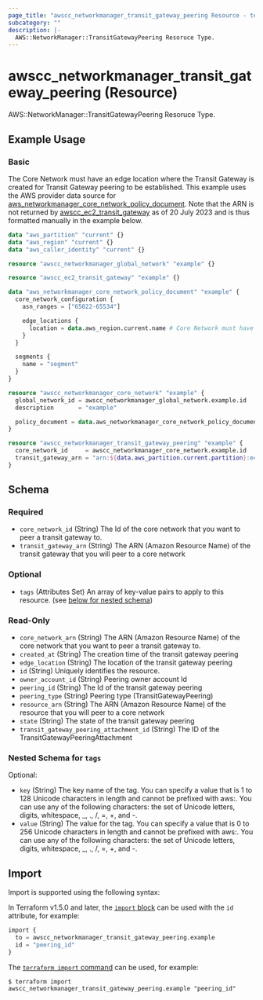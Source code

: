 ```yaml
---
page_title: "awscc_networkmanager_transit_gateway_peering Resource - terraform-provider-awscc"
subcategory: ""
description: |-
  AWS::NetworkManager::TransitGatewayPeering Resoruce Type.
---
```


# awscc_networkmanager_transit_gateway_peering (Resource)

AWS::NetworkManager::TransitGatewayPeering Resoruce Type.

## Example Usage

### Basic

The Core Network must have an edge location where the Transit Gateway is created for Transit Gateway peering to be established.
This example uses the AWS provider data source for [aws_networkmanager_core_network_policy_document](https://registry.terraform.io/providers/hashicorp/aws/latest/docs/data-sources/networkmanager_core_network_policy_document).
Note that the ARN is not returned by [awscc_ec2_transit_gateway](https://registry.terraform.io/providers/hashicorp/awscc/latest/docs/resources/ec2_transit_gateway) as of 20 July 2023 and is thus formatted manually in the example below.

```terraform
data "aws_partition" "current" {}
data "aws_region" "current" {}
data "aws_caller_identity" "current" {}

resource "awscc_networkmanager_global_network" "example" {}

resource "awscc_ec2_transit_gateway" "example" {}

data "aws_networkmanager_core_network_policy_document" "example" {
  core_network_configuration {
    asn_ranges = ["65022-65534"]

    edge_locations {
      location = data.aws_region.current.name # Core Network must have an edge location where the Transit Gateway is created
    }
  }

  segments {
    name = "segment"
  }
}

resource "awscc_networkmanager_core_network" "example" {
  global_network_id = awscc_networkmanager_global_network.example.id
  description       = "example"

  policy_document = data.aws_networkmanager_core_network_policy_document.example.json
}

resource "awscc_networkmanager_transit_gateway_peering" "example" {
  core_network_id     = awscc_networkmanager_core_network.example.id
  transit_gateway_arn = "arn:${data.aws_partition.current.partition}:ec2:${data.aws_region.current.name}:${data.aws_caller_identity.current.account_id}:transit-gateway/${awscc_ec2_transit_gateway.example.id}"
}
```

<!-- schema generated by tfplugindocs -->
## Schema

### Required

- `core_network_id` (String) The Id of the core network that you want to peer a transit gateway to.
- `transit_gateway_arn` (String) The ARN (Amazon Resource Name) of the transit gateway that you will peer to a core network

### Optional

- `tags` (Attributes Set) An array of key-value pairs to apply to this resource. (see [below for nested schema](#nestedatt--tags))

### Read-Only

- `core_network_arn` (String) The ARN (Amazon Resource Name) of the core network that you want to peer a transit gateway to.
- `created_at` (String) The creation time of the transit gateway peering
- `edge_location` (String) The location of the transit gateway peering
- `id` (String) Uniquely identifies the resource.
- `owner_account_id` (String) Peering owner account Id
- `peering_id` (String) The Id of the transit gateway peering
- `peering_type` (String) Peering type (TransitGatewayPeering)
- `resource_arn` (String) The ARN (Amazon Resource Name) of the resource that you will peer to a core network
- `state` (String) The state of the transit gateway peering
- `transit_gateway_peering_attachment_id` (String) The ID of the TransitGatewayPeeringAttachment

<a id="nestedatt--tags"></a>
### Nested Schema for `tags`

Optional:

- `key` (String) The key name of the tag. You can specify a value that is 1 to 128 Unicode characters in length and cannot be prefixed with aws:. You can use any of the following characters: the set of Unicode letters, digits, whitespace, _, ., /, =, +, and -.
- `value` (String) The value for the tag. You can specify a value that is 0 to 256 Unicode characters in length and cannot be prefixed with aws:. You can use any of the following characters: the set of Unicode letters, digits, whitespace, _, ., /, =, +, and -.

## Import

Import is supported using the following syntax:

In Terraform v1.5.0 and later, the [`import` block](https://developer.hashicorp.com/terraform/language/import) can be used with the `id` attribute, for example:

```terraform
import {
  to = awscc_networkmanager_transit_gateway_peering.example
  id = "peering_id"
}
```

The [`terraform import` command](https://developer.hashicorp.com/terraform/cli/commands/import) can be used, for example:

```shell
$ terraform import awscc_networkmanager_transit_gateway_peering.example "peering_id"
```